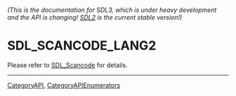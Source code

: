 ###### (This is the documentation for SDL3, which is under heavy development and the API is changing! [SDL2](https://wiki.libsdl.org/SDL2/) is the current stable version!)
# SDL_SCANCODE_LANG2

Please refer to [SDL_Scancode](SDL_Scancode) for details.

----
[CategoryAPI](CategoryAPI), [CategoryAPIEnumerators](CategoryAPIEnumerators)

